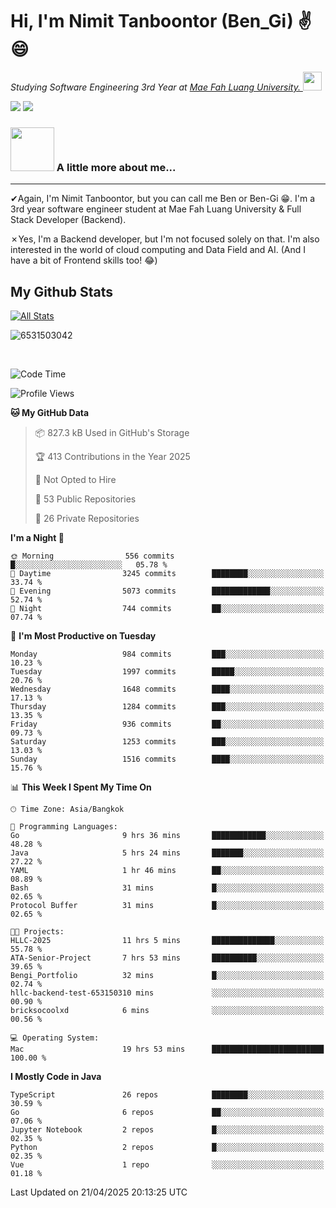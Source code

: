 # Hi, I'm Nimit Tanboontor (Ben_Gi) ✌😄
<p><em>Studying Software Engineering 3rd Year at <a href="https://en.mfu.ac.th/home.html"> Mae Fah Luang University.
</a><img src="https://media.giphy.com/media/WUlplcMpOCEmTGBtBW/giphy.gif" width="30"> </em></p>


[![](https://img.shields.io/badge/linkedin-%230077B5.svg?style=for-the-badge&logo=linkedin)]([https://www.linkedin.com/in/thanaphoom-babparn/](https://www.linkedin.com/in/nimit-tanbooutor-798139246/))
[![](https://img.shields.io/badge/Medium-12100E?style=for-the-badge&logo=medium&logoColor=white)](https://medium.com/@nimittanbooutor)

### <img src="https://media.giphy.com/media/VgCDAzcKvsR6OM0uWg/giphy.gif" width="70"> A little more about me...  

<hr> <!-- Horizontal line -->

&#10004;Again, I'm Nimit Tanboontor, but you can call me Ben or Ben-Gi 😁. I'm a 3rd year software engineer student at Mae Fah Luang University & Full Stack Developer (Backend).

&#10007;Yes, I'm a Backend developer, but I'm not focused solely on that. I'm also interested in the world of cloud computing and Data Field and AI. (And I have a bit of Frontend skills too! 😂)


## My Github Stats

[![All Stats](https://github-readme-stats.vercel.app/api?username=6531503042&show_icons=true&theme=algolia)](https://github.com/6531503042)

<p><img align="center" src="https://github-readme-streak-stats.herokuapp.com/?user=6531503042&" alt="6531503042" /></p>

<br />


<!--START_SECTION:waka-->
![Code Time](http://img.shields.io/badge/Code%20Time-489%20hrs%208%20mins-blue)

![Profile Views](http://img.shields.io/badge/Profile%20Views-6-blue)

**🐱 My GitHub Data** 

> 📦 827.3 kB Used in GitHub's Storage 
 > 
> 🏆 413 Contributions in the Year 2025
 > 
> 🚫 Not Opted to Hire
 > 
> 📜 53 Public Repositories 
 > 
> 🔑 26 Private Repositories 
 > 
**I'm a Night 🦉** 

```text
🌞 Morning                556 commits         █░░░░░░░░░░░░░░░░░░░░░░░░   05.78 % 
🌆 Daytime                3245 commits        ████████░░░░░░░░░░░░░░░░░   33.74 % 
🌃 Evening                5073 commits        █████████████░░░░░░░░░░░░   52.74 % 
🌙 Night                  744 commits         ██░░░░░░░░░░░░░░░░░░░░░░░   07.74 % 
```
📅 **I'm Most Productive on Tuesday** 

```text
Monday                   984 commits         ███░░░░░░░░░░░░░░░░░░░░░░   10.23 % 
Tuesday                  1997 commits        █████░░░░░░░░░░░░░░░░░░░░   20.76 % 
Wednesday                1648 commits        ████░░░░░░░░░░░░░░░░░░░░░   17.13 % 
Thursday                 1284 commits        ███░░░░░░░░░░░░░░░░░░░░░░   13.35 % 
Friday                   936 commits         ██░░░░░░░░░░░░░░░░░░░░░░░   09.73 % 
Saturday                 1253 commits        ███░░░░░░░░░░░░░░░░░░░░░░   13.03 % 
Sunday                   1516 commits        ████░░░░░░░░░░░░░░░░░░░░░   15.76 % 
```


📊 **This Week I Spent My Time On** 

```text
🕑︎ Time Zone: Asia/Bangkok

💬 Programming Languages: 
Go                       9 hrs 36 mins       ████████████░░░░░░░░░░░░░   48.28 % 
Java                     5 hrs 24 mins       ███████░░░░░░░░░░░░░░░░░░   27.22 % 
YAML                     1 hr 46 mins        ██░░░░░░░░░░░░░░░░░░░░░░░   08.89 % 
Bash                     31 mins             █░░░░░░░░░░░░░░░░░░░░░░░░   02.65 % 
Protocol Buffer          31 mins             █░░░░░░░░░░░░░░░░░░░░░░░░   02.65 % 

🐱‍💻 Projects: 
HLLC-2025                11 hrs 5 mins       ██████████████░░░░░░░░░░░   55.78 % 
ATA-Senior-Project       7 hrs 53 mins       ██████████░░░░░░░░░░░░░░░   39.65 % 
Bengi_Portfolio          32 mins             █░░░░░░░░░░░░░░░░░░░░░░░░   02.74 % 
hllc-backend-test-653150310 mins             ░░░░░░░░░░░░░░░░░░░░░░░░░   00.90 % 
bricksocoolxd            6 mins              ░░░░░░░░░░░░░░░░░░░░░░░░░   00.56 % 

💻 Operating System: 
Mac                      19 hrs 53 mins      █████████████████████████   100.00 % 
```

**I Mostly Code in Java** 

```text
TypeScript               26 repos            ████████░░░░░░░░░░░░░░░░░   30.59 % 
Go                       6 repos             ██░░░░░░░░░░░░░░░░░░░░░░░   07.06 % 
Jupyter Notebook         2 repos             █░░░░░░░░░░░░░░░░░░░░░░░░   02.35 % 
Python                   2 repos             █░░░░░░░░░░░░░░░░░░░░░░░░   02.35 % 
Vue                      1 repo              ░░░░░░░░░░░░░░░░░░░░░░░░░   01.18 % 
```




 Last Updated on 21/04/2025 20:13:25 UTC
<!--END_SECTION:waka-->
